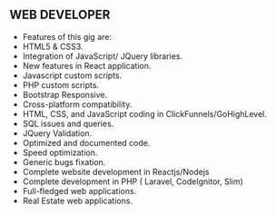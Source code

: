 ## WEB DEVELOPER
- Features of this gig are:
- HTML5 & CSS3.
- Integration of JavaScript/ JQuery libraries.
- New features in React application.
- Javascript custom scripts.
- PHP custom scripts.
- Bootstrap Responsive.
- Cross-platform compatibility.
- HTML, CSS, and JavaScript coding in ClickFunnels/GoHighLevel.
- SQL issues and queries.
- JQuery Validation.
- Optimized and documented code.
- Speed optimization.
- Generic bugs fixation.
- Complete website development in Reactjs/Nodejs
- Complete development in PHP ( Laravel, CodeIgnitor, Slim)
- Full-fledged web applications.
- Real Estate web applications.